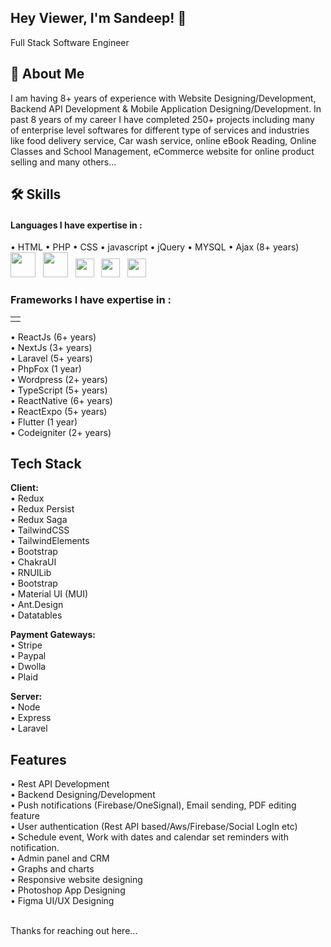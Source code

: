 ## Hey Viewer, I'm Sandeep! 👋
Full Stack Software Engineer

## 🚀 About Me
I am having 8+ years of experience with Website Designing/Development, Backend API Development & Mobile Application Designing/Development. In past 8 years of my career I have completed 250+ projects including many of enterprise level softwares for different type of services and industries like food delivery service, Car wash service, online eBook Reading, Online Classes and School Management, eCommerce website for online product selling and many others...


## 🛠 Skills

#### Languages I have expertise in : 
&bull; HTML &bull; PHP &bull; CSS &bull; javascript &bull; jQuery &bull; MYSQL &bull; Ajax (8+ years)<br>
<img src="https://cdn-icons-png.flaticon.com/512/5968/5968267.png" width="40"> &nbsp; <img src="https://cdn-icons-png.flaticon.com/512/5968/5968242.png" width="40"> &nbsp; <img src="https://cdn-icons-png.flaticon.com/512/5968/5968672.png" width="30"> &nbsp; <img src="https://cdn-icons-png.flaticon.com/512/4726/4726005.png" width="30"> &nbsp; <img src="https://cdn-icons-png.flaticon.com/512/919/919830.png" width="30">

### Frameworks I have expertise in : 
<table><tr><td></td></tr></table>
&bull; ReactJs (6+ years)<br>
&bull; NextJs  (3+ years)<br>
&bull; Laravel (5+ years)<br>
&bull; PhpFox (1 year)<br>
&bull; Wordpress (2+ years)<br>
&bull; TypeScript (5+ years)<br>
&bull; ReactNative (6+ years)<br>
&bull; ReactExpo  (5+ years)<br>
&bull; Flutter (1 year)<br>
&bull; Codeigniter (2+ years)

## Tech Stack
**Client:** 
<br>&bull; Redux 
<br>&bull; Redux Persist 
<br>&bull; Redux Saga 
<br>&bull; TailwindCSS 
<br>&bull; TailwindElements
<br>&bull; Bootstrap 
<br>&bull; ChakraUI 
<br>&bull; RNUILib 
<br>&bull; Bootstrap 
<br>&bull; Material UI (MUI)
<br>&bull; Ant.Design
<br>&bull; Datatables<br>

**Payment Gateways:** 
<br>&bull; Stripe
<br>&bull; Paypal
<br>&bull; Dwolla
<br>&bull; Plaid<br>

**Server:** 
<br>&bull; Node 
<br>&bull; Express 
<br>&bull; Laravel


## Features
&bull; Rest API Development<br>
&bull; Backend Designing/Development<br>
&bull; Push notifications (Firebase/OneSignal), Email sending, PDF editing feature<br>
&bull; User authentication (Rest API based/Aws/Firebase/Social LogIn etc)<br>
&bull; Schedule event, Work with dates and calendar set reminders with notification.<br>
&bull; Admin panel and CRM<br>
&bull; Graphs and charts <br>
&bull; Responsive website designing<br>
&bull; Photoshop App Designing<br>
&bull; Figma UI/UX Designing<br>

<br>Thanks for reaching out here...

